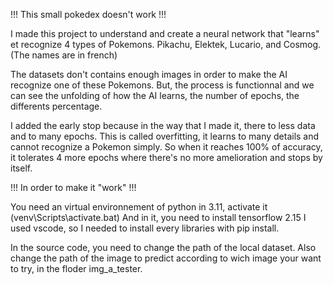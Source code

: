 !!! This small pokedex doesn't work !!!

I made this project to understand and create a neural network that "learns" et recognize 4 types of Pokemons.
Pikachu, Elektek, Lucario, and Cosmog. (The names are in french)

The datasets don't contains enough images in order to make the AI recognize one of these Pokemons.
But, the process is functionnal and we can see the unfolding of how the AI learns, the number of epochs, the differents percentage.

I added the early stop because in the way that I made it, there to less data and to many epochs. 
This is called overfitting, it learns to many details and cannot recognize a Pokemon simply. 
So when it reaches 100% of accuracy, it tolerates 4 more epochs where there's no more amelioration and stops by itself.

!!! In order to make it "work" !!!

You need an virtual environnement of python in 3.11, activate it (venv\Scripts\activate.bat)
And in it, you need to install tensorflow 2.15 
I used vscode, so I needed to install every libraries with pip install.

In the source code, you need to change the path of the local dataset.
Also change the path of the image to predict according to wich image your want to try, in the floder img_a_tester.
